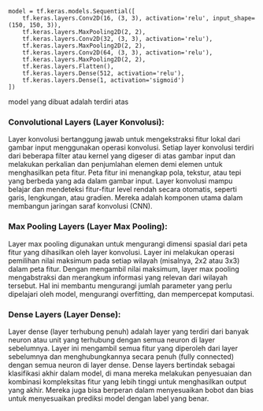     model = tf.keras.models.Sequential([
        tf.keras.layers.Conv2D(16, (3, 3), activation='relu', input_shape=(150, 150, 3)),
        tf.keras.layers.MaxPooling2D(2, 2),
        tf.keras.layers.Conv2D(32, (3, 3), activation='relu'),
        tf.keras.layers.MaxPooling2D(2, 2),
        tf.keras.layers.Conv2D(64, (3, 3), activation='relu'),
        tf.keras.layers.MaxPooling2D(2, 2),
        tf.keras.layers.Flatten(),
        tf.keras.layers.Dense(512, activation='relu'),
        tf.keras.layers.Dense(1, activation='sigmoid')
    ])
	
model yang dibuat adalah terdiri atas
### Convolutional Layers (Layer Konvolusi):
Layer konvolusi bertanggung jawab untuk mengekstraksi fitur lokal dari gambar input menggunakan operasi konvolusi. Setiap layer konvolusi terdiri dari beberapa filter atau kernel yang digeser di atas gambar input dan melakukan perkalian dan penjumlahan elemen demi elemen untuk menghasilkan peta fitur. Peta fitur ini menangkap pola, tekstur, atau tepi yang berbeda yang ada dalam gambar input. Layer konvolusi mampu belajar dan mendeteksi fitur-fitur level rendah secara otomatis, seperti garis, lengkungan, atau gradien. Mereka adalah komponen utama dalam membangun jaringan saraf konvolusi (CNN).

### Max Pooling Layers (Layer Max Pooling):
Layer max pooling digunakan untuk mengurangi dimensi spasial dari peta fitur yang dihasilkan oleh layer konvolusi. Layer ini melakukan operasi pemilihan nilai maksimum pada setiap wilayah (misalnya, 2x2 atau 3x3) dalam peta fitur. Dengan mengambil nilai maksimum, layer max pooling mengabstraksi dan merangkum informasi yang relevan dari wilayah tersebut. Hal ini membantu mengurangi jumlah parameter yang perlu dipelajari oleh model, mengurangi overfitting, dan mempercepat komputasi.

### Dense Layers (Layer Dense):
Layer dense (layer terhubung penuh) adalah layer yang terdiri dari banyak neuron atau unit yang terhubung dengan semua neuron di layer sebelumnya. Layer ini mengambil semua fitur yang diperoleh dari layer sebelumnya dan menghubungkannya secara penuh (fully connected) dengan semua neuron di layer dense. Dense layers bertindak sebagai klasifikasi akhir dalam model, di mana mereka melakukan penyesuaian dan kombinasi kompleksitas fitur yang lebih tinggi untuk menghasilkan output yang akhir. Mereka juga bisa berperan dalam menyesuaikan bobot dan bias untuk menyesuaikan prediksi model dengan label yang benar.


